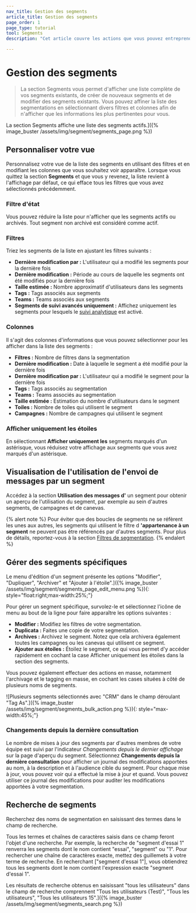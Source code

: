 ```yaml
---
nav_title: Gestion des segments
article_title: Gestion des segments
page_order: 1
page_type: tutorial
tool: Segments
description: "Cet article couvre les actions que vous pouvez entreprendre pour gérer vos segments, telles que filtrer une liste de segments, créer des segments et modifier des segments."

---
```


# Gestion des segments

> La section Segments vous permet d'afficher une liste complète de vos segments existants, de créer de nouveaux segments et de modifier des segments existants. Vous pouvez affiner la liste des segmentations en sélectionnant divers filtres et colonnes afin de n'afficher que les informations les plus pertinentes pour vous.

La section Segments affiche une liste des segments actifs.]({% image_buster /assets/img/segment/segments_page.png %})

## Personnaliser votre vue

Personnalisez votre vue de la liste des segments en utilisant des filtres et en modifiant les colonnes que vous souhaitez voir apparaître. Lorsque vous quittez la section **Segments** et que vous y revenez, la liste revient à l'affichage par défaut, ce qui efface tous les filtres que vous avez sélectionnés précédemment.

### Filtre d'état

Vous pouvez réduire la liste pour n'afficher que les segments actifs ou archivés. Tout segment non archivé est considéré comme actif.

### Filtres

Triez les segments de la liste en ajustant les filtres suivants :
- **Dernière modification par :** L'utilisateur qui a modifié les segments pour la dernière fois
- **Dernière modification :** Période au cours de laquelle les segments ont été modifiés pour la dernière fois
- **Taille estimée :** Nombre approximatif d'utilisateurs dans les segments
- **Tags :** Tags associés aux segments
- **Teams :** Teams associés aux segments
- **Segments de suivi avancés uniquement :** Affichez uniquement les segments pour lesquels le [suivi analytique]({{site.baseurl}}/user_guide/data_and_analytics/tracking/segment_analytics_tracking#segment-analytics-tracking) est activé.

### Colonnes

Il s'agit des colonnes d'informations que vous pouvez sélectionner pour les afficher dans la liste des segments :
- **Filtres :** Nombre de filtres dans la segmentation
- **Dernière modification :** Date à laquelle le segment a été modifié pour la dernière fois
- **Dernière modification par :** L'utilisateur qui a modifié le segment pour la dernière fois
- **Tags :** Tags associés au segmentation
- **Teams :** Teams associés au segmentation
- **Taille estimée :** Estimation du nombre d'utilisateurs dans le segment
- **Toiles :** Nombre de toiles qui utilisent le segment
- **Campagnes :** Nombre de campagnes qui utilisent le segment

### Afficher uniquement les étoiles

En sélectionnant **Afficher uniquement les** segments marqués d'un astérisque, vous réduisez votre affichage aux segments que vous avez marqués d'un astérisque.

## Visualisation de l'utilisation de l'envoi de messages par un segment

Accédez à la section **Utilisation des messages d'** un segment pour obtenir un aperçu de l'utilisation du segment, par exemple au sein d'autres segments, de campagnes et de canevas.

{% alert note %}
Pour éviter que des boucles de segments ne se réfèrent les unes aux autres, les segments qui utilisent le filtre d **'appartenance à un segment** ne peuvent pas être référencés par d'autres segments. Pour plus de détails, reportez-vous à la section [Filtres de segmentation]({{site.baseurl}}/user_guide/engagement_tools/segments/segmentation_filters/).
{% endalert %}

## Gérer des segments spécifiques

Le menu d'édition d'un segment présente les options "Modifier", "Dupliquer", "Archiver" et "Ajouter à l'étoile".]({% image_buster /assets/img/segment/segments_page_edit_menu.png %}){: style="float:right;max-width:25%;"}

Pour gérer un segment spécifique, survolez-le et sélectionnez l'icône de menu au bout de la ligne pour faire apparaître les options suivantes :
- **Modifier :** Modifiez les filtres de votre segmentation.
- **Duplicata :** Faites une copie de votre segmentation.
- **Archives :** Archivez le segment. Notez que cela archivera également toutes les campagnes ou les canevas qui utilisent ce segment.
- **Ajouter aux étoiles :** Étoilez le segment, ce qui vous permet d'y accéder rapidement en cochant la case Afficher uniquement les étoiles dans la section des segments.
 
Vous pouvez également effectuer des actions en masse, notamment l'archivage et le tagging en masse, en cochant les cases situées à côté de plusieurs noms de segments.

\![Plusieurs segments sélectionnés avec "CRM" dans le champ déroulant "Tag As".]({% image_buster /assets/img/segment/segments_bulk_action.png %}){: style="max-width:45%;"}

### Changements depuis la dernière consultation

Le nombre de mises à jour des segments par d'autres membres de votre équipe est suivi par l'indicateur *Changements depuis le dernier affichage* sur la page d'aperçu du segment. Sélectionnez **Changements depuis la dernière consultation** pour afficher un journal des modifications apportées au nom, à la description et à l'audience cible du segment. Pour chaque mise à jour, vous pouvez voir qui a effectué la mise à jour et quand. Vous pouvez utiliser ce journal des modifications pour auditer les modifications apportées à votre segmentation.

## Recherche de segments
Recherchez des noms de segmentation en saisissant des termes dans le champ de recherche. 

Tous les termes et chaînes de caractères saisis dans ce champ feront l'objet d'une recherche. Par exemple, la recherche de "segment d'essai 1" renverra les segments dont le nom contient "essai", "segment" ou "1". Pour rechercher une chaîne de caractères exacte, mettez des guillemets à votre terme de recherche. En recherchant ["segment d'essai 1"], vous obtiendrez tous les segments dont le nom contient l'expression exacte "segment d'essai 1".

Les résultats de recherche obtenus en saisissant "tous les utilisateurs" dans le champ de recherche comprennent "Tous les utilisateurs (Test)", "Tous les utilisateurs", "Tous les utilisateurs 15".]({% image_buster /assets/img/segment/segments_search.png %})

